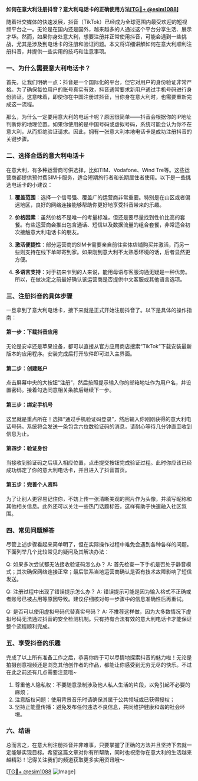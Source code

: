 **如何在意大利注册抖音？意大利电话卡的正确使用方法[[TG💪+ @esim1088](https://t.me/s/esim1088)]**

随着社交媒体的快速发展，抖音（TikTok）已经成为全球范围内最受欢迎的短视频平台之一。无论是在国内还是国外，越来越多的人通过这个平台分享生活、展示才华。然而，如果你身处意大利，想要注册并正常使用抖音，可能会遇到一些挑战，尤其是涉及到电话卡的注册和验证问题。本文将详细讲解如何在意大利顺利注册抖音，并提供一些实用的技巧和注意事项。

### 一、为什么需要意大利电话卡？

首先，让我们明确一点：抖音是一个国际化的平台，但它对用户的身份验证非常严格。为了确保每位用户的账号真实有效，抖音通常要求新用户通过手机号码进行身份验证。这意味着，即使你在中国注册过抖音，当你身在意大利时，也需要重新完成这一流程。

那么，为什么一定要用意大利的电话卡呢？原因很简单——抖音会根据你的IP地址判断你的地理位置。如果你使用的是中国号码或虚拟号码，系统可能会认为你不在意大利，从而拒绝验证请求。因此，拥有一张意大利本地电话卡是成功注册抖音的关键步骤。

### 二、选择合适的意大利电话卡

在意大利，有多种运营商可供选择，比如TIM、Vodafone、Wind Tre等。这些运营商都提供预付费SIM卡服务，适合短期旅行者和长期居住者使用。以下是一些挑选电话卡的小建议：

1. **覆盖范围**：选择一个信号强、覆盖广的运营商非常重要。特别是在山区或者偏远地区，良好的网络连接能够帮助你更好地享受抖音带来的乐趣。
   
2. **价格因素**：虽然价格不是唯一的考量标准，但还是要尽量找到性价比高的套餐。有些运营商会推出包含通话、短信以及数据流量的组合套餐，非常适合初次接触意大利电话卡的朋友。

3. **激活便捷性**：部分运营商的SIM卡需要亲自前往实体店铺购买并激活，而另一些则支持在线下单邮寄到家。如果刚到意大利不太熟悉环境的话，后者显然更方便。

4. **多语言支持**：对于初来乍到的人来说，能用母语与客服沟通无疑是一种优势。所以，在做决定之前最好确认该运营商是否提供中文客服或其他语言选项。

### 三、注册抖音的具体步骤

一旦拿到了意大利电话卡，接下来就是正式开始注册抖音了。以下是具体的操作指南：

#### 第一步：下载抖音应用
无论是安卓还是苹果设备，都可以直接从官方应用商店搜索“TikTok”下载安装最新版本的应用程序。安装完成后打开软件即可进入主界面。

#### 第二步：创建账户
点击屏幕中央的大按钮“注册”，然后按照提示输入你的邮箱地址作为用户名，并设置密码。接着勾选同意相关条款后继续下一步。

#### 第三步：绑定手机号
这里就是重点所在！选择“通过手机验证码登录”，然后输入你刚刚获得的意大利电话号码。系统将会发送一条包含六位数验证码的消息，请耐心等待几分钟直至收到信息为止。

#### 第四步：验证身份
当接收到验证码之后填入相应位置，点击提交按钮完成验证过程。此时你应该已经成功绑定了你的意大利电话卡，并且进入了抖音首页。

#### 第五步：完善个人资料
为了让别人更容易记住你，不妨上传一张清晰美观的照片作为头像，并填写昵称和其他相关信息。此外还可以关注一些热门话题标签，这样有助于快速融入社区氛围。

### 四、常见问题解答

尽管上述步骤看起来简单明了，但在实际操作过程中难免会遇到各种各样的问题。下面列举几个比较常见的疑问及其解决办法：

Q: 如果多次尝试都无法接收验证码怎么办？
A: 首先检查一下手机是否处于静音模式；其次确保网络连接正常；最后联系当地运营商确认是否有技术故障影响了短信发送。

Q: 注册过程中出现了错误提示怎么办？
A: 错误提示可能是因为输入格式不正确或者账号已被占用等原因导致。建议仔细核对每一步骤中的信息准确性后再重试。

Q: 是否可以使用虚拟号码代替真实号码？
A: 不推荐这样做，因为大多数情况下虚拟号码无法通过抖音的安全检测机制。只有持有合法有效的意大利电话卡才能保证整个流程顺利完成。

### 五、享受抖音的乐趣

完成了以上所有准备工作之后，恭喜你终于可以尽情地探索抖音的魅力啦！无论是拍摄创意视频还是浏览其他创作者的作品，都能让你感受到无穷无尽的快乐。不过在此之前还有几点需要注意哦~

1. 尊重他人隐私权：不要随意录制涉及他人私人生活的片段，以免引起不必要的麻烦；
2. 注意版权问题：使用背景音乐时请确保其属于公共领域或已获得授权；
3. 坚持正能量传播：避免发布任何违法不良信息，共同维护健康和谐的社会环境。

### 六、结语

总而言之，在意大利注册抖音并非难事，只要掌握了正确的方法并且坚持下去就一定能够实现目标。希望这篇文章对你有所帮助，同时也祝愿你在意大利的生活越来越精彩！记得关注我们的频道获取更多实用资讯哦～

[[TG💪+ @esim1088](https://t.me/s/esim1088) ![Image](https://i.postimg.cc/4NQfJmqS/Snipaste-2025-05-13-00-14-12.png)]